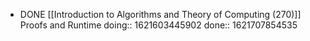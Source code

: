- DONE [[Introduction to Algorithms and Theory of Computing (270)]] Proofs and Runtime
  doing:: 1621603445902
  done:: 1621707854535